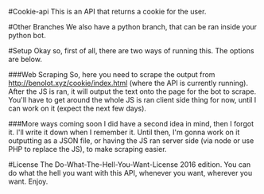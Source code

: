 #Cookie-api
This is an API that returns a cookie for the user.

#Other Branches
We also have a python branch, that can be ran inside your python bot.

#Setup
Okay so, first of all, there are two ways of running this. The options are below. 

###Web Scraping
So, here you need to scrape the  output from http://benolot.xyz/cookie/index.html (where the API is currently running). After the JS is ran, it will output the text onto the page for the bot to scrape. You'll have to get around the whole JS is ran client side thing for now, until I can work on it (expect the next few days).

###More ways coming soon
I did have a second idea in mind, then I forgot it. I'll write it down when I remember it. Until then, I'm gonna work on it outputting as a JSON file, or having the JS ran server side (via node or use PHP to replace the JS), to make scraping easier. 

#License
The Do-What-The-Hell-You-Want-License 2016 edition. You can do what the hell you want with this API, whenever you want, wherever you want. Enjoy.